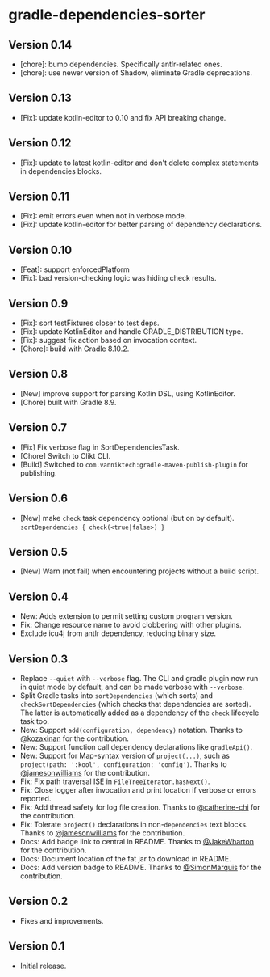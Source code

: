 # gradle-dependencies-sorter

## Version 0.14
* [chore]: bump dependencies. Specifically antlr-related ones.
* [chore]: use newer version of Shadow, eliminate Gradle deprecations.

## Version 0.13
* [Fix]: update kotlin-editor to 0.10 and fix API breaking change.

## Version 0.12
* [Fix]: update to latest kotlin-editor and don't delete complex statements in dependencies blocks.

## Version 0.11
* [Fix]: emit errors even when not in verbose mode.
* [Fix]: update kotlin-editor for better parsing of dependency declarations.

## Version 0.10
* [Feat]: support enforcedPlatform
* [Fix]: bad version-checking logic was hiding check results.

## Version 0.9
* [Fix]: sort testFixtures closer to test deps.
* [Fix]: update KotlinEditor and handle GRADLE_DISTRIBUTION type.
* [Fix]: suggest fix action based on invocation context.
* [Chore]: build with Gradle 8.10.2.

## Version 0.8
* [New] improve support for parsing Kotlin DSL, using KotlinEditor.
* [Chore] built with Gradle 8.9.

## Version 0.7
* [Fix] Fix verbose flag in SortDependenciesTask.
* [Chore] Switch to Clikt CLI.
* [Build] Switched to `com.vanniktech:gradle-maven-publish-plugin` for publishing.

## Version 0.6
* [New] make `check` task dependency optional (but on by default).
  ```sortDependencies { check(<true|false>) }```

## Version 0.5
* [New] Warn (not fail) when encountering projects without a build script.

## Version 0.4
* New: Adds extension to permit setting custom program version.
* Fix: Change resource name to avoid clobbering with other plugins.
* Exclude icu4j from antlr dependency, reducing binary size.

## Version 0.3
* Replace `--quiet` with `--verbose` flag. The CLI and gradle plugin now run in quiet mode by default, and can be made verbose with `--verbose`.
* Split Gradle tasks into `sortDependencies` (which sorts) and `checkSortDependencies` (which checks that dependencies are sorted). The latter is automatically added as a dependency of the `check` lifecycle task too.
* New: Support `add(configuration, dependency)` notation. Thanks to [@kozaxinan](https://github.com/kozaxinan) for the contribution.
* New: Support function call dependency declarations like `gradleApi()`.
* New: Support for Map-syntax version of `project(...)`, such as `project(path: ':kool', configuration: 'config')`. Thanks to [@jamesonwilliams](https://github.com/jamesonwilliams) for the contribution.
* Fix: Fix path traversal ISE in `FileTreeIterator.hasNext()`.
* Fix: Close logger after invocation and print location if verbose or errors reported.
* Fix: Add thread safety for log file creation. Thanks to [@catherine-chi](https://github.com/catherine-chi) for the contribution.
* Fix: Tolerate `project()` declarations in non-`dependencies` text blocks. Thanks to [@jamesonwilliams](https://github.com/jamesonwilliams) for the contribution.
* Docs: Add badge link to central in README. Thanks to [@JakeWharton](https://github.com/JakeWharton) for the contribution.
* Docs: Document location of the fat jar to download in README.
* Docs: Add version badge to README. Thanks to [@SimonMarquis](https://github.com/SimonMarquis) for the contribution.

## Version 0.2
* Fixes and improvements.

## Version 0.1
* Initial release.
